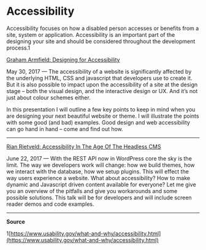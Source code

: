 # Accessibility

Accessibility focuses on how a disabled person accesses or benefits from a site, system or application. Accessibility is an important part of the designing your site and should be considered throughout the development process.1

[Graham Armfield: Designing for Accessibility](https://wordpress.tv/2017/05/30/graham-armfield-designing-for-accessibility/)

May 30, 2017 — The accessibility of a website is significantly affected by the underlying HTML, CSS and javascript that developers use to create it. But it is also possible to impact upon the accessibility of a site at the design stage – both the visual design, and the interactive design or UX. And it’s not just about colour schemes either.

In this presentation I will outline a few key points to keep in mind when you are designing your next beautiful website or theme. I will illustrate the points with some good (and bad) examples. Good design and web accessibility can go hand in hand – come and find out how.

* * *

[Rian Rietveld: Accessibility In The Age Of The Headless CMS](https://wordpress.tv/2017/06/22/rian-rietveld-accessibility-in-the-age-of-the-headless-cms/)

June 22, 2017 — With the REST API now in WordPress core the sky is the limit. The way we developers work will change: how we build themes, how we interact with the database, how we setup plugins. This will effect the way users experience a website. What about accessibility? How to make dynamic and Javascript driven content available for everyone? Let me give you an overview of the pitfalls and give you workarounds and some possible solutions. This talk will be for developers and will include screen reader demos and code examples.

* * *

**Source**

1[https://www.usability.gov/what-and-why/accessibility.html](https://www.usability.gov/what-and-why/accessibility.html)